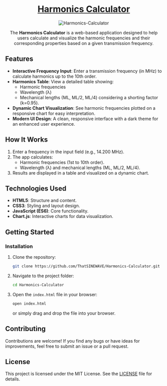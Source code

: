 <div align="center">

# [Harmonics Calculator](https://thatsinewave.github.io/Harmonics-Calculator/)

![Harmonics-Calculator](https://github.com/user-attachments/assets/3cb0297f-4724-4e32-8828-661149423447)

The **Harmonics Calculator** is a web-based application designed to help users calculate and visualize the harmonic frequencies and their corresponding properties based on a given transmission frequency.

</div>

## Features

- **Interactive Frequency Input**: Enter a transmission frequency (in MHz) to calculate harmonics up to the 10th order.
- **Harmonics Table**: View a detailed table showing:
  - Harmonic frequencies
  - Wavelength (λ)
  - Mechanical lengths (ML, ML/2, ML/4) considering a shorting factor (k=0.95).
- **Dynamic Chart Visualization**: See harmonic frequencies plotted on a responsive chart for easy interpretation.
- **Modern UI Design**: A clean, responsive interface with a dark theme for an enhanced user experience.

## How It Works

1. Enter a frequency in the input field (e.g., 14.200 MHz).
2. The app calculates:
   - Harmonic frequencies (1st to 10th order).
   - Wavelength (λ) and mechanical lengths (ML, ML/2, ML/4).
3. Results are displayed in a table and visualized on a dynamic chart.

## Technologies Used

- **HTML5**: Structure and content.
- **CSS3**: Styling and layout design.
- **JavaScript (ES6)**: Core functionality.
- **Chart.js**: Interactive charts for data visualization.

## Getting Started

### Installation

1. Clone the repository:
   ```bash
   git clone https://github.com/ThatSINEWAVE/Harmonics-Calculator.git
   ```
2. Navigate to the project folder:
   ```bash
   cd Harmonics-Calculator
   ```

3. Open the `index.html` file in your browser:
   ```bash
   open index.html
   ```
   or simply drag and drop the file into your browser.

## Contributing
Contributions are welcome! If you find any bugs or have ideas for improvements, feel free to submit an issue or a pull request.

## License
This project is licensed under the MIT License. See the [LICENSE](LICENSE) file for details.
